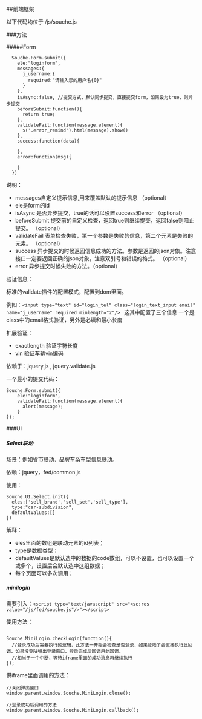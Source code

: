 ##前端框架

以下代码均位于 /js/souche.js

###方法

#####Form
```
  Souche.Form.submit({
    ele:"loginform",
    messages:{
      j_username:{
        required:"请输入您的用户名{0}"
      }
    },
    isAsync:false, //提交方式，默认同步提交，直接提交form，如果设为true，则异步提交
    beforeSubmit:function(){
      return true;
    },
    validateFail:function(message,element){
      $('.error_remind').html(message).show()
    },
    success:function(data){
      
    },
    error:function(msg){
      
    }
  })
```

说明：
  * messages自定义提示信息,用来覆盖默认的提示信息 （optional）
  * ele是form的id
  * isAsync 是否异步提交，true的话可以设置success和error （optional）
  * beforeSubmit 提交前的自定义检查，返回true则继续提交，返回false则阻止提交。 （optional）
  * validateFail 表单检查失败，第一个参数是失败的信息，第二个元素是失败的元素。 （optional）
  * success 异步提交的时候返回信息成功的方法。参数是返回的json对象。注意接口一定要返回正确的json对象，注意双引号和错误的格式。 （optional）
  * error 异步提交时候失败的方法。（optional）

验证信息：

标准的validate插件的配置模式，配置到dom里面。

例如：`<input type="text" id="login_tel" class="login_text_input email" name="j_username" required minlength="2"/> ` 这其中配置了三个信息 一个是class中的email格式验证，另外是必填和最小长度

扩展验证：

  - exactlength 验证字符长度
  - vin 验证车辆vin编码

依赖于：jquery.js , jquery.validate.js

一个最小的提交代码：
```
Souche.Form.submit({
    ele:"loginform",
    validateFail:function(message,element){
      alert(message);
    }
});
```
###UI

##### Select联动

场景：例如省市联动，品牌车系车型信息联动。

依赖：jquery，fed/common.js

使用：
```
Souche.UI.Select.init({
  eles:['sell_brand','sell_set','sell_type'],
  type:"car-subdivision",
  defaultValues:[]
})

```

解释：
  * eles里面的数组是联动元素的id列表；
  * type是数据类型；
  * defaultValues是默认选中的数据的code数组，可以不设置，也可以设置一个或多个，设置后会默认选中这组数据；
  * 每个页面可以多次调用；

##### minilogin

需要引入：`<script type="text/javascript" src="<sc:res value="/js/fed/souche.js"/>"></script>`

使用方法：

```

Souche.MiniLogin.checkLogin(function(){
  //登录成功后需要执行的逻辑，此方法一开始会检查是否登录，如果登陆了会直接执行此回调，如果没登陆弹出登录窗口，登录完成后回调用此回调。
  //相当于一个中断，等待iframe里面的成功消息再继续执行
});

```

供iframe里面调用的方法：
```
//关闭弹出窗口
window.parent.window.Souche.MiniLogin.close();

//登录成功后调用的方法
window.parent.window.Souche.MiniLogin.callback();
```